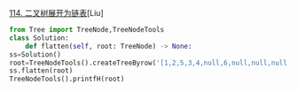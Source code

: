 [114. 二叉树展开为链表](https://leetcode-cn.com/problems/flatten-binary-tree-to-linked-list/)[Liu]
```python
from Tree import TreeNode,TreeNodeTools
class Solution:
    def flatten(self, root: TreeNode) -> None:
ss=Solution()
root=TreeNodeTools().createTreeByrow('[1,2,5,3,4,null,6,null,null,null,null,null,null]')
ss.flatten(root)
TreeNodeTools().printfH(root)
```